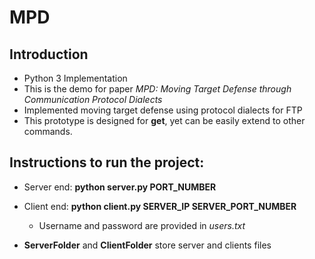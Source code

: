 # MPD

## Introduction

* Python 3 Implementation
* This is the demo for paper _MPD: Moving Target Defense through Communication Protocol Dialects_
* Implemented moving target defense using protocol dialects for FTP
* This prototype is designed for **get**, yet can be easily extend to other commands.


## Instructions to run the project:

* Server end: **python server.py PORT_NUMBER**

* Client end:  **python client.py SERVER_IP SERVER_PORT_NUMBER**
  * Username and password are provided in _users.txt_

* **ServerFolder** and **ClientFolder** store server and clients files






